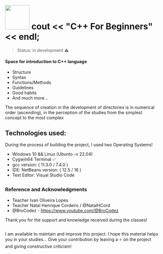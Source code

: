 # <img src="https://upload.wikimedia.org/wikipedia/commons/1/18/ISO_C%2B%2B_Logo.svg" width="80px"/> cout << "C++ For Beginners" << endl;


> Status: in development ⚠️

#### Space for introduction to C++ language
+ Structure
+ Syntax
+ Functions/Methods
+ Guidelines
+ Good habits
+ And much more...

The sequence of creation in the development of directories is in numerical order (ascending), in the perception of the studies from the simplest concept to the most complex

## Technologies used:
During the process of building the project, I used two Operating Systems! 
- Windows 10 && Linux (Ubunto -v 22.04)
- Cygwin64 Terminal ✅
- gcc version: ( 11.3.0 / 7.4.0 )
- IDE: NetBeans version: ( 12.5 / 16 )
- Text Editor: Visual Studio Code
##
### Reference and Acknowledgments
- Teacher Ivan Oliveira Lopes
- Teacher Natal Henrique Cordeiro / @NatalHCord 
- @BroCodez - https://www.youtube.com/@BroCodez

Thank you for the support and knowledge received during the classes!
##
I am available to maintain and improve this project. I hope this material helps you in your studies... Give your contribution by leaving a ⭐ on the project and giving constructive criticism!
